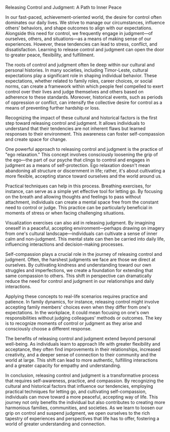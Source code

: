 Releasing Control and Judgment: A Path to Inner Peace

In our fast-paced, achievement-oriented world, the desire for control often dominates our daily lives. We strive to manage our circumstances, influence others' behaviors, and shape outcomes to align with our expectations. Alongside this need for control, we frequently engage in judgment—of ourselves, others, and situations—as a means of making sense of our experiences. However, these tendencies can lead to stress, conflict, and dissatisfaction. Learning to release control and judgment can open the door to greater peace, flexibility, and fulfillment.

The roots of control and judgment often lie deep within our cultural and personal histories. In many societies, including Timor-Leste, cultural expectations play a significant role in shaping individual behavior. These expectations, whether related to family roles, career choices, or social norms, can create a framework within which people feel compelled to exert control over their lives and judge themselves and others based on adherence to these standards. Moreover, historical events, such as periods of oppression or conflict, can intensify the collective desire for control as a means of preventing further hardship or loss.

Recognizing the impact of these cultural and historical factors is the first step toward releasing control and judgment. It allows individuals to understand that their tendencies are not inherent flaws but learned responses to their environment. This awareness can foster self-compassion and create space for change.

One powerful approach to releasing control and judgment is the practice of "ego relaxation." This concept involves consciously loosening the grip of the ego—the part of our psyche that clings to control and engages in judgment as a means of self-protection. Ego relaxation doesn't mean abandoning all structure or discernment in life; rather, it's about cultivating a more flexible, accepting stance toward ourselves and the world around us.

Practical techniques can help in this process. Breathing exercises, for instance, can serve as a simple yet effective tool for letting go. By focusing on the breath and allowing thoughts and feelings to pass without attachment, individuals can create a mental space free from the constant need to control or judge. This practice can be particularly beneficial in moments of stress or when facing challenging situations.

Visualization exercises can also aid in releasing judgment. By imagining oneself in a peaceful, accepting environment—perhaps drawing on imagery from one's cultural landscape—individuals can cultivate a sense of inner calm and non-judgment. This mental state can then be carried into daily life, influencing interactions and decision-making processes.

Self-compassion plays a crucial role in the journey of releasing control and judgment. Often, the harshest judgments we face are those we direct at ourselves. By cultivating kindness and understanding toward our own struggles and imperfections, we create a foundation for extending that same compassion to others. This shift in perspective can dramatically reduce the need for control and judgment in our relationships and daily interactions.

Applying these concepts to real-life scenarios requires practice and patience. In family dynamics, for instance, releasing control might involve accepting family members' choices even when they differ from one's expectations. In the workplace, it could mean focusing on one's own responsibilities without judging colleagues' methods or outcomes. The key is to recognize moments of control or judgment as they arise and consciously choose a different response.

The benefits of releasing control and judgment extend beyond personal well-being. As individuals learn to approach life with greater flexibility and acceptance, they often find improvements in their relationships, increased creativity, and a deeper sense of connection to their community and the world at large. This shift can lead to more authentic, fulfilling interactions and a greater capacity for empathy and understanding.

In conclusion, releasing control and judgment is a transformative process that requires self-awareness, practice, and compassion. By recognizing the cultural and historical factors that influence our tendencies, employing practical techniques for letting go, and cultivating self-compassion, individuals can move toward a more peaceful, accepting way of life. This journey not only benefits the individual but also contributes to creating more harmonious families, communities, and societies. As we learn to loosen our grip on control and suspend judgment, we open ourselves to the rich tapestry of experiences and perspectives that life has to offer, fostering a world of greater understanding and connection.